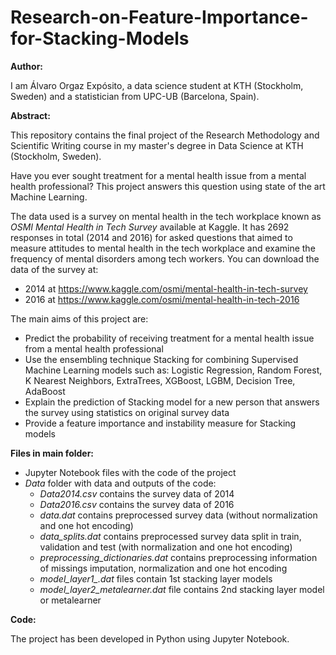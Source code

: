 # Research-on-Feature-Importance-for-Stacking-Models

**Author:**

I am Álvaro Orgaz Expósito, a data science student at KTH (Stockholm, Sweden) and a statistician from UPC-UB (Barcelona, Spain).

**Abstract:** 

This repository contains the final project of the Research Methodology and Scientific Writing course in my master's degree in Data Science at KTH (Stockholm, Sweden).

Have you ever sought treatment for a mental health issue from a mental health professional? This project answers this question using state of the art Machine Learning.

The data used is a survey on mental health in the tech workplace known as *OSMI Mental Health in Tech Survey* available at Kaggle. It has 2692 responses in total (2014 and 2016) for asked questions that aimed to measure attitudes to mental health in the tech workplace and examine the frequency of mental disorders among tech workers. You can download the data of the survey at:
- 2014 at https://www.kaggle.com/osmi/mental-health-in-tech-survey
- 2016 at https://www.kaggle.com/osmi/mental-health-in-tech-2016

The main aims of this project are:
- Predict the probability of receiving treatment for a mental health issue from a mental health professional
- Use the ensembling technique Stacking for combining Supervised Machine Learning models such as: Logistic Regression, Random Forest, K Nearest Neighbors, ExtraTrees, XGBoost, LGBM, Decision Tree, AdaBoost
- Explain the prediction of Stacking model for a new person that answers the survey using statistics on original survey data
- Provide a feature importance and instability measure for Stacking models

**Files in main folder:**
- Jupyter Notebook files with the code of the project
- *Data* folder with data and outputs of the code:
  + *Data2014.csv* contains the survey data of 2014
  + *Data2016.csv* contains the survey data of 2016 
  + *data.dat* contains preprocessed survey data (without normalization and one hot encoding)
  + *data_splits.dat* contains preprocessed survey data split in train, validation and test (with normalization and one hot encoding)
  + *preprocessing_dictionaries.dat* contains preprocessing information of missings imputation, normalization and one hot encoding
  + *model_layer1_.dat* files contain 1st stacking layer models
  + *model_layer2_metalearner.dat* file contains 2nd stacking layer model or metalearner

**Code:** 

The project has been developed in Python using Jupyter Notebook.
